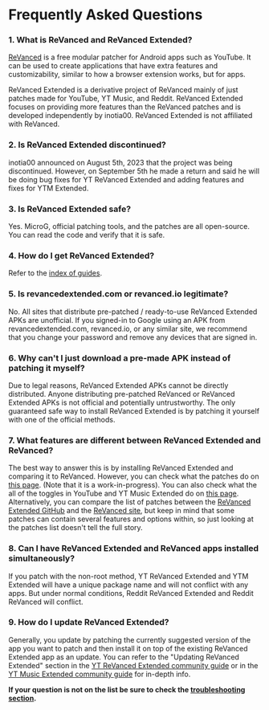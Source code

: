# **Frequently Asked Questions**

### **1. What is ReVanced and ReVanced Extended?**

[ReVanced](https://revanced.app/) is a free modular patcher for Android apps such as YouTube. It can be used to create applications that have extra features and customizability, similar to how a browser extension works, but for apps.

ReVanced Extended is a derivative project of ReVanced mainly of just patches made for YouTube, YT Music, and Reddit. ReVanced Extended focuses on providing more features than the ReVanced patches and is developed independently by inotia00. ReVanced Extended is not affiliated with ReVanced.



### **2. Is ReVanced Extended discontinued?**

inotia00 announced on August 5th, 2023 that the project was being discontinued. However, on September 5th he made a return and said he will be doing bug fixes for YT ReVanced Extended and adding features and fixes for YTM Extended.



### **3. Is ReVanced Extended safe?**

Yes. MicroG, official patching tools, and the patches are all open-source. You can read the code and verify that it is safe.



### **4. How do I get ReVanced Extended?**

Refer to the [index of guides](https://www.reddit.com/r/revancedextended/wiki/guide/).



### **5. Is revancedextended.com or revanced.io legitimate?**

No. All sites that distribute pre-patched / ready-to-use ReVanced Extended APKs are unofficial. If you signed-in to Google using an APK from revancedextended.com, revanced.io, or any similar site, we recommend that you change your password and remove any devices that are signed in.



### **6. Why can't I just download a pre-made APK instead of patching it myself?**

Due to legal reasons, ReVanced Extended APKs cannot be directly distributed. Anyone distributing pre-patched ReVanced or ReVanced Extended APKs is not official and potentially untrustworthy. The only guaranteed safe way to install ReVanced Extended is by patching it yourself with one of the official methods.



### **7. What features are different between ReVanced Extended and ReVanced?**

The best way to answer this is by installing ReVanced Extended and comparing it to ReVanced. However, you can check what the patches do on [this page](https://github.com/ReVanced-Extended-Community/Patches-Documentation#patches-documentation). (Note that it is a work-in-progress). You can also check what the all of the toggles in YouTube and YT Music Extended do on [this page](https://kazimmt.github.io/RVX-Features/). Alternatively, you can compare the list of patches between the [ReVanced Extended GitHub](https://github.com/inotia00/revanced-patches/tree/revanced-extended#readme) and the [ReVanced site](https://revanced.app/patches), but keep in mind that some patches can contain several features and options within, so just looking at the patches list doesn't tell the full story.



### **8. Can I have ReVanced Extended and ReVanced apps installed simultaneously?**

If you patch with the non-root method, YT ReVanced Extended and YTM Extended will have a unique package name and will not conflict with any apps. But under normal conditions, Reddit ReVanced Extended and Reddit ReVanced will conflict.



### **9. How do I update ReVanced Extended?**

Generally, you update by patching the currently suggested version of the app you want to patch and then install it on top of the existing ReVanced Extended app as an update. You can refer to the "Updating ReVanced Extended" section in the [YT ReVanced Extended community guide](https://github.com/ReVanced-Extended-Community/Community-Guides/blob/main/general-guides/community-wiki/yt-guide.md#updating-revanced-extended) or in the [YT Music Extended community guide](https://github.com/ReVanced-Extended-Community/Community-Guides/blob/main/general-guides/community-wiki/ytm-guide.md#updating-revanced-extended) for in-depth info.



**If your question is not on the list be sure to check the [troubleshooting section](https://www.reddit.com/r/revancedextended/wiki/troubleshooting/).**